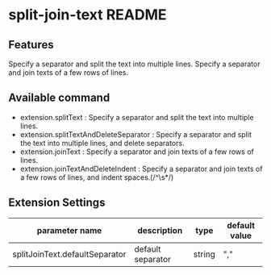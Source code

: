# split-join-text README

## Features

Specify a separator and split the text into multiple lines.
Specify a separator and join texts of a few rows of lines.


## Available command
* extension.splitText : Specify a separator and split the text into multiple lines.
* extension.splitTextAndDeleteSeparator : Specify a separator and split the text into multiple lines, and delete separators.
* extension.joinText : Specify a separator and join texts of a few rows of lines.
* extension.joinTextAndDeleteIndent : Specify a separator and join texts of a few rows of lines, and indent spaces.(/^\s*/)


## Extension Settings

| parameter name  | description  | type  | default value  |
|---|---|---|---|
| splitJoinText.defaultSeparator  | default separator | string  | ","  |


